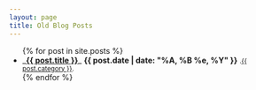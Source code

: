 ```yaml
---
layout: page
title: Old Blog Posts
---
```


<section>
<ul>
  {% for post in site.posts %}
  <li>
    _<a href="{{site.baseurl}}{{post.url}}"><strong>{{ post.title }}</strong></a>_
    <strong>{{ post.date | date: "%A, %B %e, %Y" }}</strong>
    <small>.<a class="category" href="{{site.baseurl}}/categories/{{ post.category | downcase }}.html">{{ post.category }}</a>.</small>
  </li>
  {% endfor %}
</ul>
</section>
